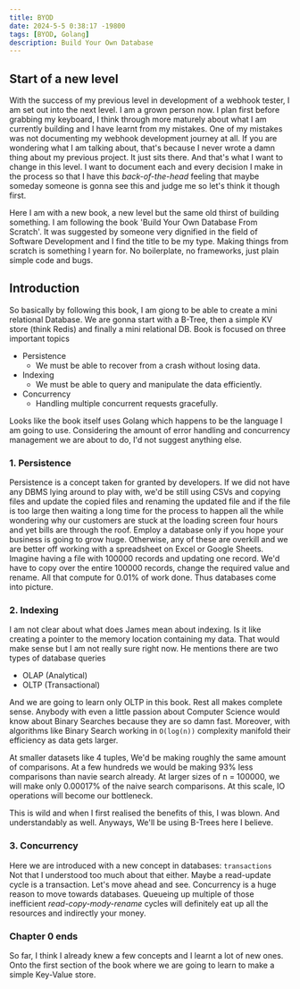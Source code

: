 ```yaml
---
title: BYOD
date: 2024-5-5 0:38:17 -19800
tags: [BYOD, Golang]
description: Build Your Own Database
---
```


## Start of a new level

With the success of my previous level in development of a webhook tester, I am set out into the next level. I am a grown person now. I plan first before grabbing my keyboard, I think through more maturely about what I am currently building and I have learnt from my mistakes. One of my mistakes was not documenting my webhook development journey at all. If you are wondering what I am talking about, that's because I never wrote a damn thing about my previous project. It just sits there. And that's what I want to change in this level. I want to document each and every decision I make in the process so that I have this _back-of-the-head_ feeling that maybe someday someone is gonna see this and judge me so let's think it though first.

Here I am with a new book, a new level but the same old thirst of building something. I am following the book 'Build Your Own Database From Scratch'. It was suggested by someone very dignified in the field of Software Development and I find the title to be my type. Making things from scratch is something I yearn for. No boilerplate, no frameworks, just plain simple code and bugs.

## Introduction

So basically by following this book, I am giong to be able to create a mini relational Database. We are gonna start with a B-Tree, then a simple KV store (think Redis) and finally a mini relational DB.
Book is focused on three important topics

- Persistence
  - We must be able to recover from a crash without losing data.
- Indexing
  - We must be able to query and manipulate the data efficiently.
- Concurrency
  - Handling multiple concurrent requests gracefully.

Looks like the book itself uses Golang which happens to be the language I am going to use. Considering the amount of error handling and concurrency management we are about to do, I'd not suggest anything else.

### 1. Persistence

Persistence is a concept taken for granted by developers. If we did not have any DBMS lying around to play with, we'd be still using CSVs and copying files and update the copied files and renaming the updated file and if the file is too large then waiting a long time for the process to happen all the while wondering why our customers are stuck at the loading screen four hours and yet bills are through the roof. Employ a database only if you hope your business is going to grow huge. Otherwise, any of these are overkill and we are better off working with a spreadsheet on Excel or Google Sheets.
Imagine having a file with 100000 records and updating one record. We'd have to copy over the entire 100000 records, change the required value and rename. All that compute for 0.01% of work done. Thus databases come into picture.

### 2. Indexing

I am not clear about what does James mean about indexing. Is it like creating a pointer to the memory location containing my data. That would make sense but I am not really sure right now. He mentions there are two types of database queries

- OLAP (Analytical)
- OLTP (Transactional)

And we are going to learn only OLTP in this book. Rest all makes complete sense. Anybody with even a little passion about Computer Science would know about Binary Searches because they are so damn fast. Moreover, with algorithms like Binary Search working in `O(log(n))` complexity manifold their efficiency as data gets larger.

At smaller datasets like 4 tuples, We'd be making roughly the same amount of comparisons. At a few hundreds we would be making 93% less comparisons than navie search already. At larger sizes of n = 100000, we will make only 0.00017% of the naive search comparisons. At this scale, IO operations will become our bottleneck.

This is wild and when I first realised the benefits of this, I was blown. And understandably as well. Anyways, We'll be using B-Trees here I believe.

### 3. Concurrency

Here we are introduced with a new concept in databases: `transactions`\
Not that I understood too much about that either. Maybe a read-update cycle is a transaction. Let's move ahead and see. Concurrency is a huge reason to move towards databases. Queueing up multiple of those inefficient _read-copy-mody-rename_ cycles will definitely eat up all the resources and indirectly your money.

### Chapter 0 ends

So far, I think I already knew a few concepts and I learnt a lot of new ones. Onto the first section of the book where we are going to learn to make a simple Key-Value store.
